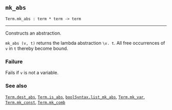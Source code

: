 ## `mk_abs`

``` hol4
Term.mk_abs : term * term -> term
```

------------------------------------------------------------------------

Constructs an abstraction.

`mk_abs (v, t)` returns the lambda abstraction `\v. t`. All free
occurrences of `v` in `t` thereby become bound.

### Failure

Fails if `v` is not a variable.

### See also

[`Term.dest_abs`](#Term.dest_abs), [`Term.is_abs`](#Term.is_abs),
[`boolSyntax.list_mk_abs`](#boolSyntax.list_mk_abs),
[`Term.mk_var`](#Term.mk_var), [`Term.mk_const`](#Term.mk_const),
[`Term.mk_comb`](#Term.mk_comb)
